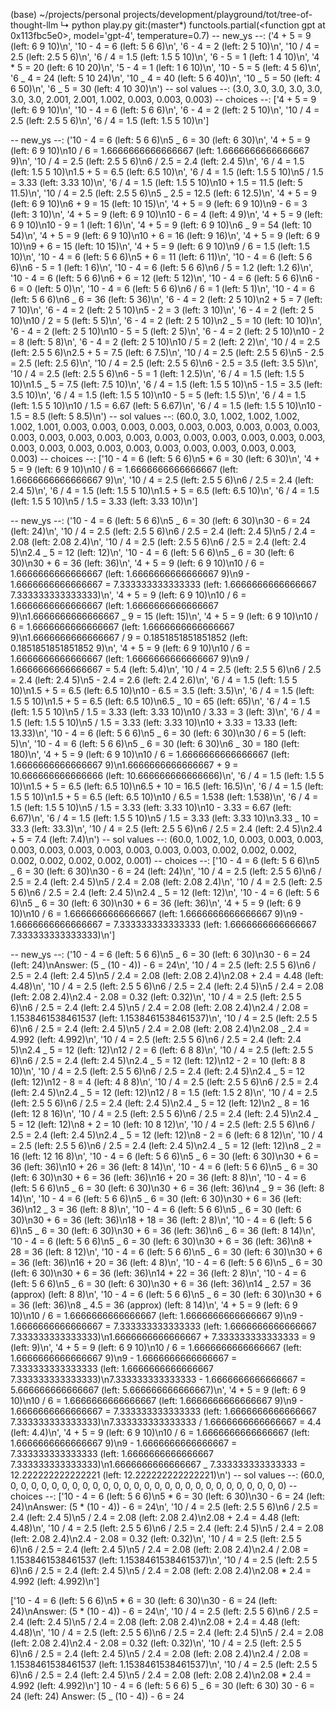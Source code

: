 (base) ~/projects/personal projects/development/playground/tot/tree-of-thought-llm
↳ python play.py git:(master*)
functools.partial(<function gpt at 0x113fbc5e0>, model='gpt-4', temperature=0.7)
-- new_ys --: ('4 + 5 = 9 (left: 6 9 10)\n', '10 - 4 = 6 (left: 5 6 6)\n', '6 - 4 = 2 (left: 2 5 10)\n', '10 / 4 = 2.5 (left: 2.5 5 6)\n', '6 / 4 = 1.5 (left: 1.5 5 10)\n', '6 - 5 = 1 (left: 1 4 10)\n', '4 * 5 = 20 (left: 6 10 20)\n', '5 - 4 = 1 (left: 1 6 10)\n', '10 - 5 = 5 (left: 4 5 6)\n', '6 _ 4 = 24 (left: 5 10 24)\n', '10 _ 4 = 40 (left: 5 6 40)\n', '10 _ 5 = 50 (left: 4 6 50)\n', '6 _ 5 = 30 (left: 4 10 30)\n')
-- sol values --: (3.0, 3.0, 3.0, 3.0, 3.0, 3.0, 3.0, 2.001, 2.001, 1.002, 0.003, 0.003, 0.003)
-- choices --: ['4 + 5 = 9 (left: 6 9 10)\n', '10 - 4 = 6 (left: 5 6 6)\n', '6 - 4 = 2 (left: 2 5 10)\n', '10 / 4 = 2.5 (left: 2.5 5 6)\n', '6 / 4 = 1.5 (left: 1.5 5 10)\n']

-- new_ys --: ('10 - 4 = 6 (left: 5 6 6)\n5 _ 6 = 30 (left: 6 30)\n', '4 + 5 = 9 (left: 6 9 10)\n10 / 6 = 1.6666666666666667 (left: 1.6666666666666667 9)\n', '10 / 4 = 2.5 (left: 2.5 5 6)\n6 / 2.5 = 2.4 (left: 2.4 5)\n', '6 / 4 = 1.5 (left: 1.5 5 10)\n1.5 + 5 = 6.5 (left: 6.5 10)\n', '6 / 4 = 1.5 (left: 1.5 5 10)\n5 / 1.5 = 3.33 (left: 3.33 10)\n', '6 / 4 = 1.5 (left: 1.5 5 10)\n10 + 1.5 = 11.5 (left: 5 11.5)\n', '10 / 4 = 2.5 (left: 2.5 5 6)\n5 _ 2.5 = 12.5 (left: 6 12.5)\n', '4 + 5 = 9 (left: 6 9 10)\n6 + 9 = 15 (left: 10 15)\n', '4 + 5 = 9 (left: 6 9 10)\n9 - 6 = 3 (left: 3 10)\n', '4 + 5 = 9 (left: 6 9 10)\n10 - 6 = 4 (left: 4 9)\n', '4 + 5 = 9 (left: 6 9 10)\n10 - 9 = 1 (left: 1 6)\n', '4 + 5 = 9 (left: 6 9 10)\n6 _ 9 = 54 (left: 10 54)\n', '4 + 5 = 9 (left: 6 9 10)\n10 + 6 = 16 (left: 9 16)\n', '4 + 5 = 9 (left: 6 9 10)\n9 + 6 = 15 (left: 10 15)\n', '4 + 5 = 9 (left: 6 9 10)\n9 / 6 = 1.5 (left: 1.5 10)\n', '10 - 4 = 6 (left: 5 6 6)\n5 + 6 = 11 (left: 6 11)\n', '10 - 4 = 6 (left: 5 6 6)\n6 - 5 = 1 (left: 1 6)\n', '10 - 4 = 6 (left: 5 6 6)\n6 / 5 = 1.2 (left: 1.2 6)\n', '10 - 4 = 6 (left: 5 6 6)\n6 + 6 = 12 (left: 5 12)\n', '10 - 4 = 6 (left: 5 6 6)\n6 - 6 = 0 (left: 5 0)\n', '10 - 4 = 6 (left: 5 6 6)\n6 / 6 = 1 (left: 5 1)\n', '10 - 4 = 6 (left: 5 6 6)\n6 _ 6 = 36 (left: 5 36)\n', '6 - 4 = 2 (left: 2 5 10)\n2 + 5 = 7 (left: 7 10)\n', '6 - 4 = 2 (left: 2 5 10)\n5 - 2 = 3 (left: 3 10)\n', '6 - 4 = 2 (left: 2 5 10)\n10 / 2 = 5 (left: 5 5)\n', '6 - 4 = 2 (left: 2 5 10)\n2 _ 5 = 10 (left: 10 10)\n', '6 - 4 = 2 (left: 2 5 10)\n10 - 5 = 5 (left: 2 5)\n', '6 - 4 = 2 (left: 2 5 10)\n10 - 2 = 8 (left: 5 8)\n', '6 - 4 = 2 (left: 2 5 10)\n10 / 5 = 2 (left: 2 2)\n', '10 / 4 = 2.5 (left: 2.5 5 6)\n2.5 + 5 = 7.5 (left: 6 7.5)\n', '10 / 4 = 2.5 (left: 2.5 5 6)\n5 - 2.5 = 2.5 (left: 2.5 6)\n', '10 / 4 = 2.5 (left: 2.5 5 6)\n6 - 2.5 = 3.5 (left: 3.5 5)\n', '10 / 4 = 2.5 (left: 2.5 5 6)\n6 - 5 = 1 (left: 1 2.5)\n', '6 / 4 = 1.5 (left: 1.5 5 10)\n1.5 _ 5 = 7.5 (left: 7.5 10)\n', '6 / 4 = 1.5 (left: 1.5 5 10)\n5 - 1.5 = 3.5 (left: 3.5 10)\n', '6 / 4 = 1.5 (left: 1.5 5 10)\n10 - 5 = 5 (left: 1.5 5)\n', '6 / 4 = 1.5 (left: 1.5 5 10)\n10 / 1.5 = 6.67 (left: 5 6.67)\n', '6 / 4 = 1.5 (left: 1.5 5 10)\n10 - 1.5 = 8.5 (left: 5 8.5)\n')
-- sol values --: (60.0, 3.0, 1.002, 1.002, 1.002, 1.002, 1.001, 0.003, 0.003, 0.003, 0.003, 0.003, 0.003, 0.003, 0.003, 0.003, 0.003, 0.003, 0.003, 0.003, 0.003, 0.003, 0.003, 0.003, 0.003, 0.003, 0.003, 0.003, 0.003, 0.003, 0.003, 0.003, 0.003, 0.003, 0.003, 0.003, 0.003, 0.003)
-- choices --: ['10 - 4 = 6 (left: 5 6 6)\n5 * 6 = 30 (left: 6 30)\n', '4 + 5 = 9 (left: 6 9 10)\n10 / 6 = 1.6666666666666667 (left: 1.6666666666666667 9)\n', '10 / 4 = 2.5 (left: 2.5 5 6)\n6 / 2.5 = 2.4 (left: 2.4 5)\n', '6 / 4 = 1.5 (left: 1.5 5 10)\n1.5 + 5 = 6.5 (left: 6.5 10)\n', '6 / 4 = 1.5 (left: 1.5 5 10)\n5 / 1.5 = 3.33 (left: 3.33 10)\n']

-- new_ys --: ('10 - 4 = 6 (left: 5 6 6)\n5 _ 6 = 30 (left: 6 30)\n30 - 6 = 24 (left: 24)\n', '10 / 4 = 2.5 (left: 2.5 5 6)\n6 / 2.5 = 2.4 (left: 2.4 5)\n5 / 2.4 = 2.08 (left: 2.08 2.4)\n', '10 / 4 = 2.5 (left: 2.5 5 6)\n6 / 2.5 = 2.4 (left: 2.4 5)\n2.4 _ 5 = 12 (left: 12)\n', '10 - 4 = 6 (left: 5 6 6)\n5 _ 6 = 30 (left: 6 30)\n30 + 6 = 36 (left: 36)\n', '4 + 5 = 9 (left: 6 9 10)\n10 / 6 = 1.6666666666666667 (left: 1.6666666666666667 9)\n9 - 1.6666666666666667 = 7.333333333333333 (left: 1.6666666666666667 7.333333333333333)\n', '4 + 5 = 9 (left: 6 9 10)\n10 / 6 = 1.6666666666666667 (left: 1.6666666666666667 9)\n1.6666666666666667 _ 9 = 15 (left: 15)\n', '4 + 5 = 9 (left: 6 9 10)\n10 / 6 = 1.6666666666666667 (left: 1.6666666666666667 9)\n1.6666666666666667 / 9 = 0.1851851851851852 (left: 0.1851851851851852 9)\n', '4 + 5 = 9 (left: 6 9 10)\n10 / 6 = 1.6666666666666667 (left: 1.6666666666666667 9)\n9 / 1.6666666666666667 = 5.4 (left: 5.4)\n', '10 / 4 = 2.5 (left: 2.5 5 6)\n6 / 2.5 = 2.4 (left: 2.4 5)\n5 - 2.4 = 2.6 (left: 2.4 2.6)\n', '6 / 4 = 1.5 (left: 1.5 5 10)\n1.5 + 5 = 6.5 (left: 6.5 10)\n10 - 6.5 = 3.5 (left: 3.5)\n', '6 / 4 = 1.5 (left: 1.5 5 10)\n1.5 + 5 = 6.5 (left: 6.5 10)\n6.5 _ 10 = 65 (left: 65)\n', '6 / 4 = 1.5 (left: 1.5 5 10)\n5 / 1.5 = 3.33 (left: 3.33 10)\n10 / 3.33 = 3 (left: 3)\n', '6 / 4 = 1.5 (left: 1.5 5 10)\n5 / 1.5 = 3.33 (left: 3.33 10)\n10 + 3.33 = 13.33 (left: 13.33)\n', '10 - 4 = 6 (left: 5 6 6)\n5 _ 6 = 30 (left: 6 30)\n30 / 6 = 5 (left: 5)\n', '10 - 4 = 6 (left: 5 6 6)\n5 _ 6 = 30 (left: 6 30)\n6 _ 30 = 180 (left: 180)\n', '4 + 5 = 9 (left: 6 9 10)\n10 / 6 = 1.6666666666666667 (left: 1.6666666666666667 9)\n1.6666666666666667 + 9 = 10.666666666666666 (left: 10.666666666666666)\n', '6 / 4 = 1.5 (left: 1.5 5 10)\n1.5 + 5 = 6.5 (left: 6.5 10)\n6.5 + 10 = 16.5 (left: 16.5)\n', '6 / 4 = 1.5 (left: 1.5 5 10)\n1.5 + 5 = 6.5 (left: 6.5 10)\n10 / 6.5 = 1.538 (left: 1.538)\n', '6 / 4 = 1.5 (left: 1.5 5 10)\n5 / 1.5 = 3.33 (left: 3.33 10)\n10 - 3.33 = 6.67 (left: 6.67)\n', '6 / 4 = 1.5 (left: 1.5 5 10)\n5 / 1.5 = 3.33 (left: 3.33 10)\n3.33 _ 10 = 33.3 (left: 33.3)\n', '10 / 4 = 2.5 (left: 2.5 5 6)\n6 / 2.5 = 2.4 (left: 2.4 5)\n2.4 + 5 = 7.4 (left: 7.4)\n')
-- sol values --: (60.0, 1.002, 1.0, 0.003, 0.003, 0.003, 0.003, 0.003, 0.003, 0.003, 0.003, 0.003, 0.003, 0.002, 0.002, 0.002, 0.002, 0.002, 0.002, 0.002, 0.001)
-- choices --: ['10 - 4 = 6 (left: 5 6 6)\n5 _ 6 = 30 (left: 6 30)\n30 - 6 = 24 (left: 24)\n', '10 / 4 = 2.5 (left: 2.5 5 6)\n6 / 2.5 = 2.4 (left: 2.4 5)\n5 / 2.4 = 2.08 (left: 2.08 2.4)\n', '10 / 4 = 2.5 (left: 2.5 5 6)\n6 / 2.5 = 2.4 (left: 2.4 5)\n2.4 _ 5 = 12 (left: 12)\n', '10 - 4 = 6 (left: 5 6 6)\n5 _ 6 = 30 (left: 6 30)\n30 + 6 = 36 (left: 36)\n', '4 + 5 = 9 (left: 6 9 10)\n10 / 6 = 1.6666666666666667 (left: 1.6666666666666667 9)\n9 - 1.6666666666666667 = 7.333333333333333 (left: 1.6666666666666667 7.333333333333333)\n']

-- new_ys --: ('10 - 4 = 6 (left: 5 6 6)\n5 _ 6 = 30 (left: 6 30)\n30 - 6 = 24 (left: 24)\nAnswer: (5 _ (10 - 4)) - 6 = 24\n', '10 / 4 = 2.5 (left: 2.5 5 6)\n6 / 2.5 = 2.4 (left: 2.4 5)\n5 / 2.4 = 2.08 (left: 2.08 2.4)\n2.08 + 2.4 = 4.48 (left: 4.48)\n', '10 / 4 = 2.5 (left: 2.5 5 6)\n6 / 2.5 = 2.4 (left: 2.4 5)\n5 / 2.4 = 2.08 (left: 2.08 2.4)\n2.4 - 2.08 = 0.32 (left: 0.32)\n', '10 / 4 = 2.5 (left: 2.5 5 6)\n6 / 2.5 = 2.4 (left: 2.4 5)\n5 / 2.4 = 2.08 (left: 2.08 2.4)\n2.4 / 2.08 = 1.1538461538461537 (left: 1.1538461538461537)\n', '10 / 4 = 2.5 (left: 2.5 5 6)\n6 / 2.5 = 2.4 (left: 2.4 5)\n5 / 2.4 = 2.08 (left: 2.08 2.4)\n2.08 _ 2.4 = 4.992 (left: 4.992)\n', '10 / 4 = 2.5 (left: 2.5 5 6)\n6 / 2.5 = 2.4 (left: 2.4 5)\n2.4 _ 5 = 12 (left: 12)\n12 / 2 = 6 (left: 6 8 8)\n', '10 / 4 = 2.5 (left: 2.5 5 6)\n6 / 2.5 = 2.4 (left: 2.4 5)\n2.4 _ 5 = 12 (left: 12)\n12 - 2 = 10 (left: 8 8 10)\n', '10 / 4 = 2.5 (left: 2.5 5 6)\n6 / 2.5 = 2.4 (left: 2.4 5)\n2.4 _ 5 = 12 (left: 12)\n12 - 8 = 4 (left: 4 8 8)\n', '10 / 4 = 2.5 (left: 2.5 5 6)\n6 / 2.5 = 2.4 (left: 2.4 5)\n2.4 _ 5 = 12 (left: 12)\n12 / 8 = 1.5 (left: 1.5 2 8)\n', '10 / 4 = 2.5 (left: 2.5 5 6)\n6 / 2.5 = 2.4 (left: 2.4 5)\n2.4 _ 5 = 12 (left: 12)\n2 _ 8 = 16 (left: 12 8 16)\n', '10 / 4 = 2.5 (left: 2.5 5 6)\n6 / 2.5 = 2.4 (left: 2.4 5)\n2.4 _ 5 = 12 (left: 12)\n8 + 2 = 10 (left: 10 8 12)\n', '10 / 4 = 2.5 (left: 2.5 5 6)\n6 / 2.5 = 2.4 (left: 2.4 5)\n2.4 _ 5 = 12 (left: 12)\n8 - 2 = 6 (left: 6 8 12)\n', '10 / 4 = 2.5 (left: 2.5 5 6)\n6 / 2.5 = 2.4 (left: 2.4 5)\n2.4 _ 5 = 12 (left: 12)\n8 _ 2 = 16 (left: 12 16 8)\n', '10 - 4 = 6 (left: 5 6 6)\n5 _ 6 = 30 (left: 6 30)\n30 + 6 = 36 (left: 36)\n10 + 26 = 36 (left: 8 14)\n', '10 - 4 = 6 (left: 5 6 6)\n5 _ 6 = 30 (left: 6 30)\n30 + 6 = 36 (left: 36)\n16 + 20 = 36 (left: 8 8)\n', '10 - 4 = 6 (left: 5 6 6)\n5 _ 6 = 30 (left: 6 30)\n30 + 6 = 36 (left: 36)\n4 _ 9 = 36 (left: 8 14)\n', '10 - 4 = 6 (left: 5 6 6)\n5 _ 6 = 30 (left: 6 30)\n30 + 6 = 36 (left: 36)\n12 _ 3 = 36 (left: 8 8)\n', '10 - 4 = 6 (left: 5 6 6)\n5 _ 6 = 30 (left: 6 30)\n30 + 6 = 36 (left: 36)\n18 + 18 = 36 (left: 2 8)\n', '10 - 4 = 6 (left: 5 6 6)\n5 _ 6 = 30 (left: 6 30)\n30 + 6 = 36 (left: 36)\n6 _ 6 = 36 (left: 8 14)\n', '10 - 4 = 6 (left: 5 6 6)\n5 _ 6 = 30 (left: 6 30)\n30 + 6 = 36 (left: 36)\n8 + 28 = 36 (left: 8 12)\n', '10 - 4 = 6 (left: 5 6 6)\n5 _ 6 = 30 (left: 6 30)\n30 + 6 = 36 (left: 36)\n16 + 20 = 36 (left: 4 8)\n', '10 - 4 = 6 (left: 5 6 6)\n5 _ 6 = 30 (left: 6 30)\n30 + 6 = 36 (left: 36)\n14 + 22 = 36 (left: 2 8)\n', '10 - 4 = 6 (left: 5 6 6)\n5 _ 6 = 30 (left: 6 30)\n30 + 6 = 36 (left: 36)\n14 _ 2.57 = 36 (approx) (left: 8 8)\n', '10 - 4 = 6 (left: 5 6 6)\n5 _ 6 = 30 (left: 6 30)\n30 + 6 = 36 (left: 36)\n8 _ 4.5 = 36 (approx) (left: 8 14)\n', '4 + 5 = 9 (left: 6 9 10)\n10 / 6 = 1.6666666666666667 (left: 1.6666666666666667 9)\n9 - 1.6666666666666667 = 7.333333333333333 (left: 1.6666666666666667 7.333333333333333)\n1.6666666666666667 + 7.333333333333333 = 9 (left: 9)\n', '4 + 5 = 9 (left: 6 9 10)\n10 / 6 = 1.6666666666666667 (left: 1.6666666666666667 9)\n9 - 1.6666666666666667 = 7.333333333333333 (left: 1.6666666666666667 7.333333333333333)\n7.333333333333333 - 1.6666666666666667 = 5.666666666666667 (left: 5.666666666666667)\n', '4 + 5 = 9 (left: 6 9 10)\n10 / 6 = 1.6666666666666667 (left: 1.6666666666666667 9)\n9 - 1.6666666666666667 = 7.333333333333333 (left: 1.6666666666666667 7.333333333333333)\n7.333333333333333 / 1.6666666666666667 = 4.4 (left: 4.4)\n', '4 + 5 = 9 (left: 6 9 10)\n10 / 6 = 1.6666666666666667 (left: 1.6666666666666667 9)\n9 - 1.6666666666666667 = 7.333333333333333 (left: 1.6666666666666667 7.333333333333333)\n1.6666666666666667 _ 7.333333333333333 = 12.222222222222221 (left: 12.222222222222221)\n')
-- sol values --: (60.0, 0, 0, 0, 0, 0, 0, 0, 0, 0, 0, 0, 0, 0, 0, 0, 0, 0, 0, 0, 0, 0, 0, 0, 0, 0, 0, 0)
-- choices --: ['10 - 4 = 6 (left: 5 6 6)\n5 * 6 = 30 (left: 6 30)\n30 - 6 = 24 (left: 24)\nAnswer: (5 * (10 - 4)) - 6 = 24\n', '10 / 4 = 2.5 (left: 2.5 5 6)\n6 / 2.5 = 2.4 (left: 2.4 5)\n5 / 2.4 = 2.08 (left: 2.08 2.4)\n2.08 + 2.4 = 4.48 (left: 4.48)\n', '10 / 4 = 2.5 (left: 2.5 5 6)\n6 / 2.5 = 2.4 (left: 2.4 5)\n5 / 2.4 = 2.08 (left: 2.08 2.4)\n2.4 - 2.08 = 0.32 (left: 0.32)\n', '10 / 4 = 2.5 (left: 2.5 5 6)\n6 / 2.5 = 2.4 (left: 2.4 5)\n5 / 2.4 = 2.08 (left: 2.08 2.4)\n2.4 / 2.08 = 1.1538461538461537 (left: 1.1538461538461537)\n', '10 / 4 = 2.5 (left: 2.5 5 6)\n6 / 2.5 = 2.4 (left: 2.4 5)\n5 / 2.4 = 2.08 (left: 2.08 2.4)\n2.08 * 2.4 = 4.992 (left: 4.992)\n']

['10 - 4 = 6 (left: 5 6 6)\n5 * 6 = 30 (left: 6 30)\n30 - 6 = 24 (left: 24)\nAnswer: (5 * (10 - 4)) - 6 = 24\n', '10 / 4 = 2.5 (left: 2.5 5 6)\n6 / 2.5 = 2.4 (left: 2.4 5)\n5 / 2.4 = 2.08 (left: 2.08 2.4)\n2.08 + 2.4 = 4.48 (left: 4.48)\n', '10 / 4 = 2.5 (left: 2.5 5 6)\n6 / 2.5 = 2.4 (left: 2.4 5)\n5 / 2.4 = 2.08 (left: 2.08 2.4)\n2.4 - 2.08 = 0.32 (left: 0.32)\n', '10 / 4 = 2.5 (left: 2.5 5 6)\n6 / 2.5 = 2.4 (left: 2.4 5)\n5 / 2.4 = 2.08 (left: 2.08 2.4)\n2.4 / 2.08 = 1.1538461538461537 (left: 1.1538461538461537)\n', '10 / 4 = 2.5 (left: 2.5 5 6)\n6 / 2.5 = 2.4 (left: 2.4 5)\n5 / 2.4 = 2.08 (left: 2.08 2.4)\n2.08 * 2.4 = 4.992 (left: 4.992)\n']
10 - 4 = 6 (left: 5 6 6)
5 _ 6 = 30 (left: 6 30)
30 - 6 = 24 (left: 24)
Answer: (5 _ (10 - 4)) - 6 = 24
